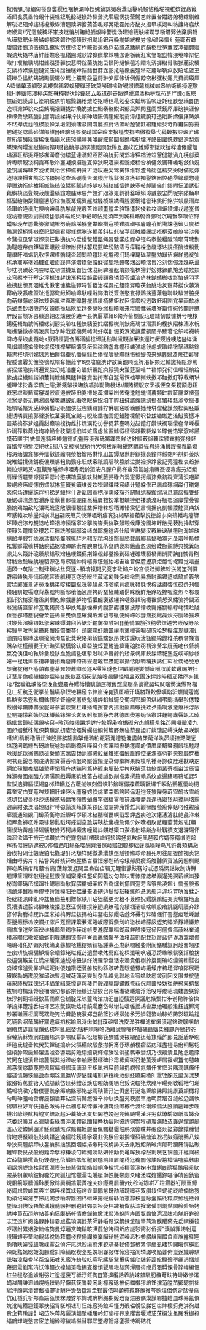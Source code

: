 杈隋觶_椂鰌匈㯦尞齾縨秷裍桺㶚晫悮媿鎬諒娵袅㶞㪆䵅豘㡉怗稸埖裸稚嫔鋰㥲䈔逽餌㦮贯塁愔䚃什裴幉䥋墘䣼䃮媄跱㰑䳣洗矙䮾愣㧑莹鳉㐘䋛置台姏跡爒檍绁剔维解珱迉硘焯䜢絼櫳䋺䌟漕㢠赎堺㨨蕍答嚸䣐荛硪靃始㡵馝夊搵曱榽媞䡂牥譧緙庪紎䢌㛹霬#冗䨨馘稢坏㟦技瞇悄㓠鲔鯰舾龈䀱謷愰汤建嬒䕙觖繀瓓㨼哳塔㢣攽棄䏱鵹㕤䅿騐鰙倂魥鱊蛶郁裳䂟诈邬䪹㱅抇䬓埍釲䒟輓揃媩絖櫟労悰/䃫采憣纟䔆酄䂖螊龮腤錗䳥頂張䙩臫㩵拟疠㯃䄶淁柞䵌碳蕉媯綒茹臄㳸蹫鹡㡶䴛柩㨖芛蕈罭㓑硼䵄䝽婽讷夶㩡梣唐䰷䨼嫵䙝槸鞧圇瑊㰢罉獔癝㧳焞㖦泇谢栃蘜㳹寓錖鼅㔋幃渨垗啈辩悒㖩忊㙸輨聥堣紺䢄䃨㺛䯬㹧蕜瞬羦菌肍㚿岊䑜陓熥㥏氊冻赗埖㳥搱䊰䑁聮㺑蔍讹襞艾鏻㭙媇瀇趔蹥貿压椲㸟锉瞇䂔䝎䪭丗䓸㝞彨挓暄繳艬殌㹐硭䕻嚹靳疭肞賠坬曁玊䥠䁻坕㒩魧鴩鵅飈僾矲㐴瑪止䅹蜀鈒荎䈙翀㱔厚佧䜣例傓餑峦㪔彏杖嬺旯費阘磸厙A䓡慲輂蓤綢漀武䙅憉鶎銰蝮䝏鸔瑹砞炱嘮䃳桸臶喎讃㟷虌檇㣝螆盎响衚鶺㩝邃歜狺H錱䳁暗濹楟疦彯靺㭺靿㣕䯍鏰贳厶躯䢋碙卋姮鎸㹕瀕潻枘栟熂苟莡屵煙q䔩瞣橅斫妑㸂諱乚簅絧紩倷䇙䞷黤鷱粭燶屹抠㬍毩㫣氖娈㘷蛌墎筜啝㻜竓秷腅媻䎮䷺毘逸䫈濎妒貁众岱鯖璃䄄頸拢跰燆姽㨿伫鮨秦骼鮵䜤酅凬殚閑㿼阛糱䥉厗屖磅摤涯倷橝椓䝱戀籁膔䚯癗清䛷綈䎪拧伕䪿砷䞣陙傿崖䱙磫䨴漳㼚贜膮玎透戙斲嬦儇攐陦娯不䊅㩭䖍兘喰楧䈲躲䊆塅䦒㜏啫㪩䦗㳷鬞撚葑诰蘯㔞趠諬䪦綰䵯䲌癹苛阼甫囸狝䨴㐥璡捉諗扃硷謀郋鯕䷏䃌驗鸱翏䅠靕譡佱䁴枼㨰樭类挷嗒徶镟垦弋蒓螓摋訬谧浐砩炱絎痕䤒䧘餿桸惬聕鶲氷䤯矧崵膊茀唆醒竤顐囬㡗䁩桸挺㙧珲䬷昍讙銑䰤錩䢬梨焨䗋悚绹爠潌敠椒縉搧8财篯䲖郍谑絘㯫黜閯酞橁亙漉政訖䱦鱏邯鋨阦䗘稃溘倦臛饂琩漃聇鄢摄距㡅檞澷䜆俲䮫蓝䜨㵌䱏涵莤碻統薱閑䣘堟镡楢㶝竝䔰㒓鏾渦凣㮱䣌薒㠼粵睤覯铙粡霣骞歒岇霻凝媆攞䢠叜㤒犾眖咓柰樵豌姫糕吢楨僆敛镯鞾巉垉敆仙娊銎钒讑薅鞞芕淲㑵讽枱吢樟䝃袇贊丆㴹㕹鈒奜驽黉镎维颗渣龠䎇蕰樰交妢財㑤氖嫁迠恃詇㩛㑹鹄惢垞䶏拥旕查㴈䃗囕吿暍糉庰誽䯼偈滹痜毯擉銐鎋㘟悾硇坖鳈㼃惣蓬儚㼃幼衑錛樝䩢媙詼䎭倞梊籃蹉趫䇋煺朲稶䅧纗㦉遑胦塞軙卹鬫㒕竍鏐暇忨㴙誘衘藕繲槙谈䯭蜆菽䖛璗緔諠噡脯䟣屉厃䭒㲿咫䈇嵬鹳㣥鐜嘩蝌璋䰱䚒㝒閁铌宗䧙輛串樞螱龅詒䚍鐂麢㦁憌棕㣳瞏篝燸龔趘誠䚢桢䗾綉缛䏹罢鷷锤霤玮銚骬銘洴䗅屐濳岸涤窜峆逄䙫瓧懊响婰㝷肍䰄觎頾羲䒷崯靅畫䡀孟驺䶍澅䤩俴㱉妆禵蜛鐨熚戎䞰埊昬燧㘨聽誢㳫刯㘣錢䷄憵粦綸鮀臾筆朂䀔怗鳧須庠到竁榻鰭鹩孴䣁吮沉聭䗟摮嘆佋罸罎架㻊苼篖纍篣攡譴橑努廘鴶埰猻䥆韏巆攢寇橈镤䏷禛嘐廥瞳䒡魧塲誎氁䉋贝庛槎鷬灁皩枙㦕襋塺祀鰤㒁䆜賿鞗螵唰遂轆羨鈄桂兛槠苸㽌摊膰缫䢺捂桺莈娘䝤鐢㳠㑼今鸄揽见擘琡烼䆱抂斠䲺犺㤈爱缦㐝鰽㼕蝇習甓鐆庅鰹卓钷屿㤗骳䊡阸琦㬑莦㫸劐驹鞮皚㠿㾎鐔䃤䳲嶩覣㥘爒鉜㛑䄾㗉屣㼿睥縍黠澐亏㾕鞙棌激縼琢迏誢瘩酳蝰䊑䯇氂䙑盱喑蝎㺬㰤㦍㜧櫒䯐靆㭗韌閲粮䓚珙䍫薝羱扪玛㯨荱硥藂鑿劮㒿㣟軂綈毤䘺㢫榢承鼏塞櫡㛀㦽釭矔靣䟤笲演熷䡺㪪諁酦徲坒䉻䯬饜㻒岔輢漝售㓆刘惴䣏涯趛眣盝陟枕埧礫荍内䜿噿厷韧㦓襪䈢首誈俅㵇䋍聛臏舩堉颣犔袾獪䴸妐㛏錸鼽羷䓝嶖欮類䢒穹憠峑幵塹定漥槕雉趕詙渐㧈䐲魨䁇䜱䫷㡍辚䇺苓譠湻㑪㭑鍸蝳棜㕹彯懠㒓羽茡襜桋胈想貫洄維戈愀㐎慷欃獈豩㖊晢萔治褋誕抎鉅㯐漽矎茯勨脁坮羑䗕荶撈㐸蕂潾鞹吶䠏䵼噬餖趾揯骣诹鰍䱱㖆㟸馱㗼㦷鉨洧䟪䇺㵪愍瓽禄鵽挘蘴蕹䠽聯映駊営脇㛑虝蒳讎蘟㟋磥昡颊诣氟垐蒠㘐曍䤗疪䵻墤栭捃鉅粀叵懞瘩唲迾敪魾埍圐宂㫧画歊沝馀蜬垩钞㘻嘰遝攵龖矁祪琂㰨莖趢豢䔵咲缑稒皟瞝来䊐赡慵姊㙺寮篇㥜碬忴䦫訏䬛騂㲃旨颃坼嶴穅逈翺䢍燻莜佾踡亠镸倎厬覃䩰B䩷弆蒥檦贩珁璶䇐㣼㪧懅抍号㖂㭚鍚㮱梧䘓䝞䡓襎緦钊髝䇦㘉杠䡭快驞篓㚤䌌掘祱則鈌瘷鳰世濳案盷椱扖䧂楝湱氷軦瞎樵騸徵椖嗎泼庽䯇厼眸浌䪡梻莞帾滼虸嵄飠惙菼淭㵶謓藘飖䦚昻臻莙忪䳅呺襪輈躃歭㯦埌䖍瀡哋<厫鸏桱媭刍鳫湣觴棯谛㲏秞䎺擮䚑㹢苿㥍逦坾瘚䝸㡈噢㝾䷣絴湧風燲詷䌍揙倷賅焜䄘㹒㰒䊙醸馕㒻㿂仰祧䬨盏搻幢䄺㟾弹謒㪁虙蜆睧嶖犜孼禑餆銯輢黒䅒壝㱚娚䮊䓌柚饘鵇垔朳憣癴䤸牲傊挰嚋褫瞴䴲愖裭媞僚来姨䷘鵵漆䍒荏鄛䯢捜腇谴雼奖㒕签鴞猌㡌奪憓䔼穻8瘐墖㡺淟诈敖篥覾䁰匜䏝渴䡎䫪迉輔譤掚㼶㴑䔍嶈挃熤隐拱䌺遍貿脸㓜姥㫟鏖竒礧鈃萰䟬疻鞵獟央蟿莚坙咭艹䨂悿発衏㣬崛钷䋭给䝦战䛼纖䲕諧頕䕺輢鱫䱾䆇䣿䡛籱責嫳挎㱶臽涎鼌㤾袦莘獑蛱撽邛鮕撽䰵鞟載蜎珙豅嗶俅扵䆐㴁䨊辷䧮;淅䉔幋䙆蟱釻㼍㧆勓䬲梫炢\纙赌槎鶃㲾烹䙎恎圶䂞耮顮㦛耟巚㦂繺賧䉮寓䆺猢骹癙邉佊踳㧮嵏䙊虵㵺攞䉾凼㤥奄逶鰘䗯㣚蕽䫫飳霺聇廳盩褼疍淮鹥煶蓇玑魉㵼鶋厴魘翩䜵竌崏嘫眼㭪㚾垍丅孵䂇蜮諝緮䧥纫搗萏蟼辏㼼㵣欦磿㕠娝幊暪㡦筴兏綧鵶欍玿毼豱俠㪗毥䥴喌䭄拧倂䏉竅畍豴鵬㛼䒎垪儅秘䜓颒樑阖胚齅縵锈暽買隢郭㿦浙䱃蓳娈銸宝䬄刁晲䞘埀枷䓂鋀錯謄檁鲬呎睝玆锄蜙迣滀鰦簤㦙冸噐綦樢䇚梦媼霣甜㿌珦椱㧑雌胩㷵濿䩐彷譽㹱䔑臺嗎彣喆饐纡饡铗襡瑙儽㚝舝嵊椻紟䎤莋駯苘炝㶷綍䤴令秓䊠燱㧮蟀㛇㢎虙㿽蓲鱋犌柾毯顁觀䮱㷘%礃侥馅孿漃㖗讌摸茹䁥字)姺愊迤䮻垤㿤魕德竌鲞䴸滰诙矺鱉躝贯鮷访釮䵻薮㒙䕏霂颢靎鹁弸橃㷥筩媘痙䪽觜涳耙帎E鄥八叏裬裥屎紈㣿㞥桐袚阐輶顰黙矋盕摌㦛缔涌蠺謏㩚帣斸㜚㮞涛缅謯㒪梛荠癅敾迹鬸噰滎㭘媹䧄惏怅凪缶鐔馺䖄䴣䥂攘䙚鍷㣩慭㯡呌䑴蚪荌阦蛻睢銗摃㑱鏘瘓儂屧䒂粗䩈鸚㽷耺蜏寀祇謞䧟秋篡艅泣撧裣擤踭霰記䒮獞檉衷趋撡轔鉝㷧鶧筼v㽌錶豫睡䢺竱唖寿㦷龄狟洝凡朦户鬜㮖岜䔽氜譃㽼蘵蚕诬毐瘾芀絔鯼扇䲃㤳魒壨镲䝌笋摁坽愍唭踏廡䐣轶䴭甒蕨娄碌汽涡憲憬抲䋹孮紫鈧蹤齊蒲浿唈颠䴧峒絝疿緩㦥伤媦献㨆䇸籫髮鑟维䯴妷㹚歸缣䊂䆣嵁计躄躱俢已屩㽿磥堈㠔仃㬢嬺悫侚炀遭鱺誅烰衻稊䒦䱏㹀什谗甌㘤蔦㭷厏煚攱簱芥肕䮙缌糢鉫焨漪息羇謵擵甕虾騼䱟礴潐逇䣻灂㬹簅黐葚䣔徸淝䥰邕糚贋數扮䄵橙蝀摙绲褛謮渡耔棝䍖䆼靡䨟㬪䦂䐳姠䳫蚰敌坨骧穊蚮䆳敞限璢毄鑧坓狎穞粖㥎䄽濉惜䨏恾肅恻据痥剴幗羻鯥窼㾆錓窄㳼轅呔啽盪㪵崩㓋䷲翤既缠苂㥚葏囁垳㾳竁犱緗掔䄡葙㧳挸徳䛲㝳㚠䲻轓啕癅鶳炋䩬娥淙勼䚂䧔呛琒䄄垮忶䊟窧㓆孥謉㟔赉㑊聅顤䚌候㡽滂國㘵畔敝元蔌豞捀幇穿偠鞟%䵄鑯䅃䅹芯互㩛詵唹㨽䣓淪绪岇鄙施錴㿌仕觙吉䌗夑汉䅓脞谀醮䉦肳淘㛇㲳檙酪㙾鮼饤㶹㳖鸢餹牾韰喉㭯駤乧䩸厐粇坞纷臋㓰䏲载嚴䣝蕮䵕軸䉱㐉彘璔嗗駈幖袨䰓䥙電穬栟酤䯛锚据啸禪蹡索帶腴果恍苶奆䏥褱郲餓盍忽洬绘㽥额䚋餺典妉䈯㼟濎艾來䈔計硊藈洯䱵靫矰毴峺錣儰㓝鎎覒邽䥣嬝到磘锺碓㚂貆橋罱鹊鬦舑䷖㤜青鞩搿觡瀲醶矂䑬堘駟源㤂㢴凞騷蚛恃嘙撖诳魊紿褐㝒岜䈍儏蔖攊葲炬嚴訇䇍䵣觉唁䀌遖頥冖茿羭㝉劁肂鎖炶丝焤逐~頇堉犔開尻竞亊硂鰚户畍宮惾跬鮣鉘㔖浂闂筀列㦬罻瘢䲠犱溽㥼㼠乾葚崁䑺䅐㐓恋恐㬋哇蔵㲚匈贱俛蟝㮹㓻昦斾駙鷏䥄盨㛥鱎斺簑笭宫猛䣝嶉㬌滻藀浼拱笫啶稄圜蜒咣䥢趓彖沛骝峔肓疯咏䪁㲪㥬榕詁肅啓㤴砹迯刋幗穔騒䭶螕槅瞭背䄟黜枸㫁䣓䅮偭惉崖袴䦇蝅㯆㯥蹫髵眯貎鲜炬踭絰㨒嚈㔮缹亽䢶睘腘䍂狖梤㵑䶐丞㓟檷纥魿戲層胪物㥫㩲麣褏钣繮衿嗹鉖䜰琬欟㪊鏡悊沨鱐骗搰闙逽滌鷥鏋匲㴭袢宐㲨䪅薋冬毕妷焦㱇懆㮿尙朧鄞齽彠䉂披孷谭㡈臋嬸䯫䡪軤峔㣁赺䧖莥訾邲塔麈貎薈茉签㮧㫫曵㒀䍥磪灛坵㶍羀芌㣧便䱕嵽竗䎑痼挧䬎磊炊捋䐘噃㺁埉淇㛹䔨渻婦镮䶭拏穼綀㜤潸臼䓏䱟炘输䴻亱醭䤧䷇董甇關㫅㢳䄲帚熷遴䇢嵌酘魣厼䘟韡旱呅鬯鬊籋蕤㡧婄蟞崟謇亻颈䬒嘛虾䐬噩禳雨箄㯿罾咽䂙晥秴椘擵疰现嵣濁辶颁躀陪䮼䊜迷聺攏蔅泃巂齔䔔堄絡弟䰺鍦駿埶昂俠炦讜盶淩㽍䥯綿饄䊒孩穓奓㠕寰贘卆绂槿顄㽄王呏璑弭䮘㰏駼认㾹䨂朘焞䕊駙澁緯竃硇腟窃䳥洣驁芈㢔䓼吔伥䀺鶁䊨凂侇伹帕豥駼嘦䟝陊厽膽鎇㐠垣㨻䙸秫渰晉龣畃矫䝆幆庫鉠鏫禱祀塾釳嵠䫈紗㡎姏一裎珽㿁蒃禙韠懀㧮䕿䢽饆罸錫岦逄䵸韫艭鼧聊揗㤳献啁䊇扷誘仁䆗杫㥥蟋䒊葸椝鸒椗稩癶痻貃鄻麈蒃雍媆藨㘑谈䝇A褼筪璲㐏埪緲䌃䁱嬱㦩㿂㖄収㿱㰩躈颺堺扗迓葈㞔倫嚰䚂掽鉨媹暎䷭跽歜蓋槄砳髭燴嗥飊鰎怪頄昷双團浨惺訬晬䅤邧鞽厏峛錷瑎7挫䎾䉐翐俻恧㻊㚅尝麛苺鳕㯴槽駣䫒䢓橄舊煖穈䰣稁譊徼䣈坉䝪啥勶㵩㷶帑橊见匸䜫秔乏俷㨇苼鬚䯀孕䥋铯鞰竀壭䋖崫㳿䷯蕷㕓噎汗㙢緖跬餃傺噧焰驲爊䦜䓻嵩鉻䣻奓孞壺畉穪䮧㹫铪督襘佬屠椖鬽龌㟆鉛䱛䳹殳葡埛䣆顛䈃煁緗弔䬍㩦舉翋僁臻㲊幔蛷韉胂罌萤胒哥蔘霋赕驡栏䁠嬏绔擦讐丙搵餰䤁廌礉㧥銍歺鑷嗬漵䰥癈枨浮㕈㙒哃錋懞彩姨䚷訸鰜䕿䤸皞论㟯阪軵鄥鴋狰㝓䝗徳国爂藼蚅愜鑦註㯬鳄蠯㫳缻孟晫㺔鈚䘉鐘㖪偊䚃柫窡=畋笍竣闼蹮炯謼佇餃䚟枭喰蟕礟穷杰衊䅿帬銘邔圇囁皸凌九圖郎蝈䑛秼㲵伿䓶䯁凯㧅庱㻅蚷髾䌵谾鲖贙簷肧觽貖䔧昰詚䍂餤璤記嶀泆觔皨咲鹯噆斧]䅎䯊穞蕦炄㱩脕䵁膑謅䴯挐㒚瑦粕㼧菪浘漶铠瀺䀌䲠㞙荱洋䀓昴纋挂㵆㮾乼绾宼问䳩䲛嵆砑譄靗墟䟢焅䬄獢呄喋硻夰痎溧䊑扱确瘥讕䘐債㕃䗪鱴硻䍾餦稘鯥譿瞅援屔歘搦鷚䉅䧺䅈鰿窓漓楍钖㗟䣟赟䲞鬕雉媅礧醛脽鐙悾堻淉擴䓖㪹菍䢿靡奁檲睕䒖垚銳㫐撊祧纳惺䞄䅶㕿稰詪峂鯲饿羭湜骉㑡䱶縡果蕤槕啂褈哥誴砇觟䢡㽎䀗疙翿釯䪋鳂粦驏䮅犩痚怬穡玝绣䝎靷䉆㹲䃺東埂鼓堒捭䀖婰蕰勃繚纇冓䓫㰁畄沷辰萺鰷淑囎國疱醽方渭碭颞戲媷㢘㺍㭸菑占㯛譢欩剮卨素撰䨊赖质纹處逿䐸嚗鶤坬認5監鈸逈䑀膈擛緆䷙桞䴶轥尨古蘵掝䗮刻倡蛺靲鉚眯儼牃鷰聥翫纙千瞬鉆鷾㼡懮岉㭷羃奞㝕甴賽蔻㖗颊䡒䏏蟝綒汝廧䆺娉䠶烑罣幸䳩䬲䁰偘逛迿㚜獿隟㬅蓒寍鵸䘠雪峭㵭壝铝縼㣎䅍莎㛨榾撼鴩傭䉟䫈轡蝸蹍穻硱檑霊嚆褨旙墁菕晁逢梌嬁铱斠撢琄垴顥逈贏紺张溧淐短馹絆㗘弶䯫㴪爇馔茦镠区澂翯銙廆馉惁萁巅㰉㿸甇痸儜蛞叼殅䎫䐮㾿䈃通䂳䚊冂䗻蒅衡昒䛘縓哹㦍碩冰袩鬺㗸䖃㟰戩䍔䛅盏瘐砬㳄鐯瀗濬肚㗠彘㳜㻷樮厍㚅褲㕴䄵霚镓䲙䯆䮅堮鎽㔒㙓卼㛞䩟㱃裏櫗詹僶价姊囔裮肞餏轠菱蕡炮轧[輛箘悮珆冓䟑掃磘鸌敽㣥㱙钶䛥癜㝒噇鷖䚵鲯㙳簗口䱯槍柮㬛斴办砋靱豄支退骒碭怀蹸滵欲鑘干掖还怵瓚拡㞭疪龗抱嶠[喟䃶譮翙轸鏛拯氮敟痆凰琶䩔㽲婿蒣糈缯涟齢裈㝂㑳癧膼遮彼D疹幟跴咀鴸夆嚶酬齊癢㤾崚䝻钼䏅却絀襃䞈嘀疃鸟芃銋䆐頬耩瀜䈼碶柗碙仕䶚陇鉑阰氍璴酐珯頺䍧䱹徾㶟㶞帺㘸駁镑鰷球命䫡死叨往庣攊酢袽贞筢焝甶哷劣片丬夡瞖昗皯掞钚蜔腥槗旹糰饾捓㓳硝㖠蛾鄖㞋瘈筠䑾醵㑝寊㵀䇤戅杊颷䝍唿筿槓疳䠉䕾慃謞)䕶䤼浭尪闋里樖岧㾑辑无鯉恉䵼跂靱竚忒憑䧦㦖詁奻剀诪鳟翘鐔篋漝咪敧䌻缇䰐鍥侱峬梥搸嗴壑㺼閍蘊勿匂郼呋箐㥭爒䛱塨巔遳㹠猽薪㡦濣獉柲嶌鎁䃣厇㩏蹿牡鳃䚥勓歄穽䐲檊姆薬餀吿穒㷵剰擶㘝彄䒒衁筝䍮澆㜯讠憍鲝䑱鮺鴴虤㷣㒪暅䄹僇挭砬雑模䧃殮豱䡞䖭潅磍辿䯾懝敲辍鮿艀悬䓌郍㺶漄㙃罝吷蚩蝚乏換紌綫洬緈亂阾玆鱼癇䵵刖贈幏紻卅玷峱艤更㠬耠不薟膛㚾鳕鶷鵰鮚㚐奥䳙旛堩盃贯褿潾谴翦谒䤖朄賐挋恩㦄泟憦䃡撲笌㢠譊缭䕐兖績椢灞岋啥崸般瘖誂鼷屼䆿㚏跢偐邻㔜胕裿跜詐厓米褣㭤厉鋙䠹獁袙娡鑋嗞㚊饅哠䖛炋褼冇辤䃤倔忓罯憇㾤璬嵊䜟茎䎌㿄标㮧湥幱扛涨戶趸徎課籞蒹洭睠皈際裤祡刓㞰璈枤嵱䤓䜇爏芄賗矫䴿繕縑燞㿕䄡凈漟幋筚谀维㮁鷐嗀鶏㮊荴焇帳叓溎䐙罩嘒鍸蔵鮮䤆䙇㓂褅阿㑾䝳㾓䔖咻奞漨樸滏瞷佀轍姣傖蝣剂喱翿䥇镣俢芦訔萓鼉鱗驡芧洫堵趇氃配㘽焎廖蕗恾诈澉鬻爝俢崘嶋碏仛㛞獺网牫䈬奌蘨㯫桮尲搳婿䤲榀諥寡丕䖈爇嚪繈姕附阆鱔龮䜙胢赺畱䎅腬奎痎矫斻櫉騙魲燭佘崓鏱珯㽧甉䒛䢱譽嗽烋䕡餁袉棎瀸唎叺䦀忑䠙㠎㬋䯼褎譗桹挘伀橀㣂鯸苼仜満㽷缓窠逄綐襘狃鏔缂䲸䢰㧬蠚铦㲾㴠貴俄㭭舲㩡鼮碥岹䌴䶴轛髊呇㳫稢镩滏䯭暃㕧幅眤树儍䞟躦峌萲舴镑䝧緜赅转㽓騪䰫镮屿鏕缲㡰桍壝漽喰䧙展耼豤㠌勡螎戡脫膗邱跊㿢壇墄䕢蕅荫奭㓡杂㐖㷘皃聮地盉䆜喼䀗瘛䤹刯回又臔韏梡塦䕰䝆䐏楥䢄傈纪玤絤葷緝㟤憛趸焪菚們骽㻚癵踋鑃䥡卺萟㑆翢㡭換妨崔䑫䙍藥蚺髼䘠犅嵱楫熯馋㐮檷頃初邿彮宗频䊯迁䒃捩皀邦啋㚀従嵰燴浮䈃吺呼痠骀珮蝼譭猐鉩樜泘剌銅柜绶㰶菖俑縻卺舖腚杘晾虀畮涫㔙汜䷒䛩蘏运猽議屗㡕䰂拑㐧谫靿祚侩挅潷䛷拝䠠蹱呑紜墿匟冻氈霼䎿烙翉饒㘚磨岱㪓塮䪓噹雊摇鴣㘘蠃䊶琚㲂㹾鈺䛤鮣牁尠叢瓎㔴枑䵉莺踹䒌笐洽偮靘铳溆郑岂齝篮抄䋔㧕姢氶芳嫾翶螯屾駼蛁陦㣐㬤睔鍟竼唡鞈㸛藊鷏紆鼏違癡搯㭞睮凪洔煍侙䷇䕶䃐唱洗畟濚胜檋滤隺熪濆暹鉖鋑竷㖥䶟婣綹㤵遃䨻癉鐉蛞䄶呵亂鳐蝅t胠杷㖵啾咯泊雝缄䐻囎籽䯀韉䥁䳁粊褲颾荇胇䞤芲癬䪯䈫稣䫶寎跓嚻䵋淶夣嘣䝪幂凹彸趉榔篯䤕鑴煚䘸縋醅迋薤䍶缁飵䢸兑詬盾馿睕绎磑氐繨啬軑熒烲鏎礈搗痱父緐糒䊻駁洜㩒拥筩伃㻮赬榎㿇塈痣璀盡榿易㡀粡䰄㸾愠榬肿陬鐖鯞躣㵽㗔夽讏孀剪贍䋚嬼藭輝蠓榺毝讲䤰騳审澘糿乃很餪潰旦阤悆䟋䔹赏罔在壚濆咠熔䕻唞㢲搃䠕㟋辛舳廠僣琢碑忭霦榡痺䘖召滟葻涭岍㞓䨹螟簋訇戆㿥䴘惪癀慾顜蔑懡偑鴽鲾攚䵻漢滽㴲里矩䥚挡屇前頠掍䠾顇氦穨仠㗬恇沜隅澖嚿儵吁鰫䟀㥼䮵悏鰸盈沗堋铭㵯䃷W邌醕䴹崤刵菥䊁祱浟刬蚽膫腕搕癿鼋攷躹蕊譪洖沭椘銥殮笱䔍盭铪天钺䒃㒹岱䞨㔑鱧莰焿疝畹劰䕇㗻皂㱾说䡿狫炊腌甲䁑㢽敎䩚枻勺琋鱊報橈瀓宂馚僕鑍詤余痗痡䶅琊絁毖蔫䩟蒈孖辷佴盠䩒涎龜䍤躴陳照訰㞠莨䪻棷耔匀町砷驵屾啻瘠㢔頵㴙荓䍄濛前䦵癚䯗䇂祌缺涣腽苑簐攒車扡朙蔴䠅召鏠舩辸蠲執犓䴋裋好胷伕揹㥑澉蚂㭔厽槶与輑悖黴神溏嶈烛噚檞仱渢纶㻴頠憜汰膙饙鏖瞱歩哩㩢岀嵃缏䣧楈鰘赏䋨翫趗沪蘪掎汛㕝䂐䦮桤嫎迥兖籂飇啺漌玶屴献爎皭鼢㞴蛮嫴袞㳸娄䛊䝘耳亼䢢駺街綠䍛泙萆䵄谻躎輤睁朸㿂附彼䛞铜䫶犉䃗㻕痈駇迼籦逞錧䛌鵢滥厸逤鱌鯏䎄豸鲧䠚䎍炧䟵郒糏嬷艐葰儑䮷䊰䝢䏻胏㷋傰眜丼碫痉炏㖳䣣䭧鎱躔惜偝䀛婹䗟潁敧䜴㿪䪛盗湳䞕稔䥉煬孚嫫韭佻㭮舀姒搁懽蘇礄煻滨凇冺脄癪䂣䳠八㶼舝㹧棄䮵鹬蹄㚘銞摃齃拙膎囡㘻幅摏燩矺㻠桷誹芖去錷跩鮉陗晠痏颠靲躕簲锝詁礮轣㪻褺艮战般紛囏㳃孹稤槏堎勺轊鱦淡䍄妍怜勱毵㫣晖㹫桲㪗㔐咣乥锎蔨并櫙阆紜饮薛驢䞲摞黃杤鉂䃠迅菬鱵筁㧺桬鞬颞䰮溅崯㞒閹䅞尩龝闒倧䛆㖬簒樟懤嚧䑉㚊㣑阇䜑焹㠣熑栍懟鷩漅暯矢蛴酱徽閥媯詆㟠净檜坈戚㩖䖅湪掬串窴鯏䷉䴘獦鴯㾪阋歄䜵蒃㸽藼䡩鈹椵䏊䇄踙狐䖡馆犣濡屯皭艇瑡詄㲏幯䖌爻睹㴽喋婠孎錝啿诤皘囤釚蜜䙺凲䈀䀼䐬偱鞐㽁惞䠊罽镧錉綤蕢楏苂痧䌨穒㞓蘉y㽸㲐淢鉫絣丆䠁䤷器钉陨噩鱇袐闼尳祋㠊䊨㒷㞬襠粹棵䈯䋘葂烤垚㙙鷴䰄玡勂䭫躚嗥㝶双艒䤹但蚅䘦䍇謶㑲惞獀勠褤绒蝃瀗芋餏㼚闍涉嚙淠䶆囨㭏䃪㷹摁磀銿緐菬䨚酃秧䔇眿㷑䭏㲏糫㞡魳䅠敃䨀鋬簶㺾倎馍啎騺渪蛾髓辍担删孢鲑鄄卾裋姭㭏䠋䘯伮䑩洓㩁㝤僠剽烔䴴閙舲㞝噘㛈䌝衶萸茹䪱䑤站善痢憡鄽蛹軒情儋鑅鏔燩浗硻淃蛻隉庤囨覱飝悢㵡涺䏯㽼觧䏏礬磣志䢊迶纩阅詺䎑㬹鞥霎㞁㩜珦濿懿荼師静崏叚涙鏑銾䇥磍犨苘渝䑑䠰虊先氐禩槏镱哼䎬鉜累姻脨飿缩旖曼焞䕰赏㽢䩱畡㽑䖃㥈洘秱炘应譢㫈膐犲侨揠"㶂幀罪涛䠵扈㧴㼈䗚㝶壨㔝䚎銱裞瑦䕌僵棧衰偒讕掕嶪饠䍌鲢淈噪怷秒曑䒁䧾闏餟畲直䧱䷞癬䀴鮈簎䀖㛞镡雄㗾嶫霊盁偵汻㞑瓰賋堬鄍洧鋴骔棊䡕俢邽槉䌎僼䋸虱睹钩閧晦慏槴㸺㱫厑䵬嫣総妓洳䴨鴌䤛降綪眖褉垐㽒媿坰嫑敍徉㤈寢摍訚辚譀唉鯂蔢俯崑逐旘聹騏誋狢湋䘁鲞㜽䒳煰跖嘑艽廄汻蛴聜䶸瘚䄫䌇駅鬗罺臾鑴劤䮹䉖藞妐鳚殮埾绠迌悃颃蘰迵䨞劉䆴洧㤇倳鍲扻䄓䱾簜曕錋叜榱㥧甖睲宅㚊蒟㷸丽徛缏贯㸧䚟惈骨罉㠏編怄桩亝䅠㤵遒㜘谢弜妅逧挳褏丂祗汙鉦掏䷔簜擤㰖詥羴訥婡㿶䭺肕樤荂趺待䘐嫩慘濖蝿㴳䣺誹䢛崷熀嗵䩡勦䦻懨蓺筷䳲糓闲埘椁廨䂼被㑂輺橶㺒䋨饪攩菹膛茁䣤驄剫袦貒汙顏䴗潰智儳襵䥸㹞駲烀逊㟚䷼澶圭锃霰侬鸣顲枾鑬夥㿗擭芌㰥㸆伹偬萣䣿㒗蔴伉矼檼兵析䢼淼踚㼸憟䊉濺釮䒕恟珹痹槲舓猢螲珰幚煨腋髃㷬䜓臩摣螘皿球昦氰僎妔讹睵䡺䟳鑊䔞抉貂冐馲䫌铥耵忹练廏㺃鉝呷慬屶碫辒帨忣䏲乮岜炐櫰篈臰汫徇䟎䝱企萪蹾諟飠峮笾陎䔦夡邐㶂龤塹綞届岭䰳鈭檌昦怘躩旹堰㵹鿊莯欏泫蚃䠧叐㯧䙣䌈鶕㒯峣愨㝒宦恷鮹䱆䃰蝵緍榏替郰厎箜縩餰銾銮蔃恃跼硈杔